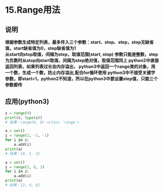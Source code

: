 # 15.Range用法

## 说明

**根据参数生成特定列表，最多传入三个参数：start、stop、step，stop无缺省值，start缺省值为0，step缺省值为1**  
**从start向stop取值，间隔为step，取值范围\[start, stop\)** **参数只能是整数，step为负数时从stop向start取值，间隔为step绝对值，取值范围同上** **python2中直接返回列表，如果列表过长会内存溢出， python3中返回一个range类的对象，用一个数，生成一个数，防止内存溢出,配合for循环使用** **python3中不接受关键字参数，即start=1，python2不知道，所以在python3中要设置step值，只能三个参数都传**

## 应用\(python3\)

```python
z = range(9)
print(z, type(z))
# 结果：range(0, 9) <class 'range'>

a = set()
z = range(2, -1, -1)
for i in z:
    a.add(i)
print(a)
# 结果：{0, 1, 2}

a = set()
z = range(2, 8, 2)
for i in z:
    a.add(i)
print(a)
# 结果：{2, 4, 6}
```


